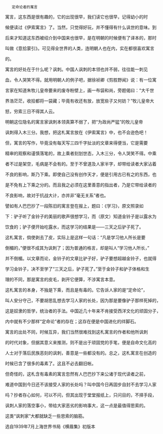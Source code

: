        定命论者的寓言 

  寓言，这东西是很有趣的，它的出现很早，我们读它也很早，记得幼小的时

 候便读过《伊索寓言》了。当然，只觉得好玩，并不懂得有什么讽世的意味。到

 后来才知道这东西被绍介到中国来也很早，是在明朝的时候便有了译本的，那时

 叫做《意拾蒙引》。可见得全世界的人类，连明朝人也在内，实在都很喜欢寓言

 的。

  寓言的好处在于什么呢？讽刺。中国人讽刺的本领也并不弱，往往能一刺见

 血，令人哭笑不得。就用明朝人的例子吧，据徐祯卿《剪胜野闻》说：有一位寓

 言家在知道朱牧儿皇帝要来的废寺粉壁上，画一布袋和尚，旁题偈曰：“大千世

 界浩茫茫，收拾都将一袋藏；毕竟有收还有放，放宽些子又何妨？”牧儿皇帝大

 怒，穷索三日不得其人云。

  明朝这位隐名的寓言家讽刺本领真算不弱了，把“为政尚严猛”的牧儿皇帝

 讽刺得入木三分。我想，把这札寓言放在《伊索寓言》中，也不会逊色吧！

  但，寓言的写作，毕竟没有每天写三四千字扯淡的文章来得便当，它是需要

 精审的观察和谨慎落笔的，故上乘者刻划世态，入木三分，令人哭笑不得。中乘

 者不过是架空，毛病是不会有的。至于不曾道及人家半字，却带给读者大家沾着

 不良的影响，斯乃下乘。即使自己没有创作天才，便是引用古已有之的东西，也

 是不免有上下乘之分的。而且我之必须在这里善意的指出者，乃是它带给读者的

 不良影响，故对于抗战大计，亦并非“毫无关系”者也。

  譬如有人巴巴抄了一段陈旧的寓言登在报上，题曰：《学习》，原文照录如

 下：驴子听了金铃子的美丽的歌声很想学习，而（原文）知道金铃子是以露水为

 饮食的；驴子便开始吃露水，而这学习的结果是——三天之后驴子死了。

  这札寓言，倘使剥去了皮，实际上是这样一句话：“凡是学习他人所长是要

 倒楣的，”便很不成其为讽刺了；因为普通的格言，却是叫人“学习他人所长，”

 并不倒楣。以文章而论，金铃子的文章比驴子好，驴子要想超越金铃子，也就得

 学习金铃子，决不至学了“三天之后，驴子死了。”至于金铃子和驴子体格和生

 理的不同，那是寓言的皮毛，剥开它便算，不涉寓言本意。

  这札寓言的本身，不独是下乘，而且是有毒的。它告诉人家的是“定命论”，

 叫人安分守己，不要胡思乱想去学习人家的长处，因为那是要像驴子那样死掉的，

 这是奴隶的哲学，统治者的手法。中国近几十年来不肯接受西洋文化的顽固分子，

 内中就有不少那样“定命论”者的存在；这存在便是中国进化的绊脚石。

  寓言的出处不同，时候互异，我们当然很难找到这札寓言的作者和他所讽刺

 的时代对象，但据其意义来推测，则不是出于顽固党的手笔，便是自命文化高的

 人士对于落后民族恶刻的讽刺，善意是一些都没有的。总之，这札寓言在创造的

 时候已含了很多的毒素了。这且不必去翻旧帐。

  但奇怪的，这札含有毒素的寓言忽然有人巴巴抄下来公诸于现代读者之前，

 难道中国到今日还不该接受人家的长处吗？叫中国今日再固步自封不去学习人家

 吗？抄者存心如何，可以不问，但其出现于堂堂报纸上，只问目的，不择手段，

 讽刺人家的落空事小，带给大家恶劣的影响事大，这一点是最值得思索的。

  这类“讽刺家”大都就缺乏一些思索的脑筋。

  选自1939年7月上海世界书局《横眉集》初版本

